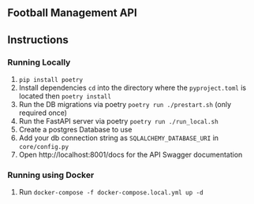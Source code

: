 ## Football Management API

## Instructions

### Running Locally
1. `pip install poetry`
2. Install dependencies `cd` into the directory where the `pyproject.toml` is located then `poetry install`
3. Run the DB migrations via poetry `poetry run ./prestart.sh` (only required once)
4. Run the FastAPI server via poetry `poetry run ./run_local.sh`
5. Create a postgres Database to use
6. Add your db connection string as `SQLALCHEMY_DATABASE_URI` in `core/config.py`
7. Open http://localhost:8001/docs for the API Swagger documentation

###  Running using Docker

1. Run `docker-compose -f docker-compose.local.yml up -d`